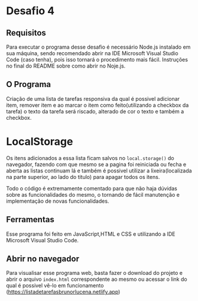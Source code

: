 # Desafio 4

## Requisitos

Para executar o programa desse desafio é necessário Node.js instalado em sua máquina, sendo recomendado abrir na IDE Microsoft Visual Studio Code (caso tenha), pois isso tornará o procedimento mais fácil.
Instruções no final do README sobre como abrir no Noje.js.

## O Programa

Criação de uma lista de tarefas responsiva da qual é possivel adicionar item, remover item e ao marcar o item como feito(utilizando a checkbox da tarefa) o texto da tarefa será riscado, alterado de cor o texto e também a checkbox.

# LocalStorage
Os itens adicionados a essa lista ficam salvos no ```local.storage()``` do navegador, fazendo com que mesmo se a pagina foi reiniciada ou fecha e aberta as listas continuam lá e também é possivel utilizar a lixeira(localizada na parte superior, ao lado do titulo) para apagar todos os itens.

Todo o código é extremamente comentado para que não haja dúvidas sobre as funcionalidades do mesmo, o tornando de fácil manutenção e implementação de novas funcionalidades.

## Ferramentas

Esse programa foi feito em JavaScript,HTML e CSS e utilizando a IDE Microsoft Visual Studio Code.

## Abrir no navegador

Para visualisar esse programa web, basta fazer o download do projeto e abrir o arquivo `index.html` correspondente ao mesmo ou acessar o link do qual é possivel vê-lo em funcionamento (https://listadetarefasbrunorlucena.netlify.app)
